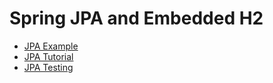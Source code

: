 # Spring JPA and Embedded H2

* [JPA Example](https://javainterviewpoint.com/spring-data-jpa-crud-example/)
* [JPA Tutorial](https://www.petrikainulainen.net/programming/spring-framework/spring-data-jpa-tutorial-part-one-configuration/)
* [JPA Testing](https://reflectoring.io/spring-boot-data-jpa-test/)

